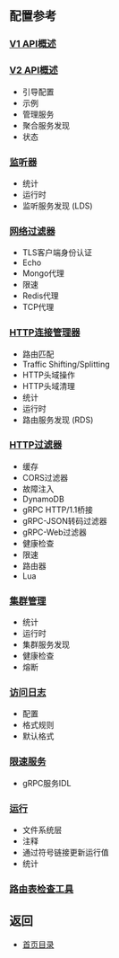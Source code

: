 ## 配置参考

### [V1 API概述](Configurationreference/Overviewv1API.md)
### [V2 API概述](Configurationreference/Overviewv2API.md)
- 引导配置
- 示例
- 管理服务
- 聚合服务发现
- 状态

### [监听器](Configurationreference/Listeners.md)
- 统计
- 运行时
- 监听服务发现 (LDS)

### [网络过滤器](Configurationreference/Networkfilters.md)
- TLS客户端身份认证
- Echo
- Mongo代理
- 限速
- Redis代理
- TCP代理

### [HTTP连接管理器](Configurationreference/HTTPconnectionmanager.md)
- 路由匹配
- Traffic Shifting/Splitting
- HTTP头域操作
- HTTP头域清理
- 统计
- 运行时
- 路由服务发现 (RDS)

### [HTTP过滤器](Configurationreference/HTTPfilters.md)
- 缓存
- CORS过滤器
- 故障注入
- DynamoDB
- gRPC HTTP/1.1桥接
- gRPC-JSON转码过滤器
- gRPC-Web过滤器
- 健康检查
- 限速
- 路由器
- Lua

### [集群管理](Configurationreference/Clustermanager.md)
- 统计
- 运行时
- 集群服务发现
- 健康检查
- 熔断

### [访问日志](Configurationreference/Accesslogging.md)
- 配置
- 格式规则
- 默认格式

### [限速服务](Configurationreference/Ratelimitservice.md)
- gRPC服务IDL

### [运行](Configurationreference/Runtime.md)
- 文件系统层
- 注释
- 通过符号链接更新运行值
- 统计

### [路由表检查工具](Configurationreference/Routetablechecktool.md)

## 返回
- [首页目录](README.md)
